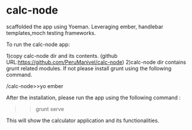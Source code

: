 calc-node
=========
scaffolded the app using Yoeman.
Leveraging ember, handlebar templates,moch testing frameworks.
 
To run the calc-node app:

1)copy  calc-node dir and its contents. (github URL:https://github.com/PeruManivel/calc-node)
2)calc-node dir contains grunt related modules. 
If not please install grunt using the following command.

/calc-node>>yo ember

After the installation, please run the app using the following command :

>>grunt serve

This will show the calculator application and its functionalities.
